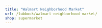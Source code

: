 ```yaml
---
title: "Walmart Neighborhood Market"
url: /lubbock/walmart-neighborhood-market/
shop: supermarket
---
```

